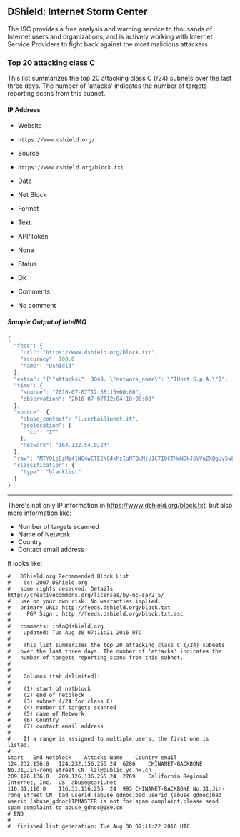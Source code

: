## DShield: Internet Storm Center

The ISC provides a free analysis and warning service to thousands of Internet
users and organizations, and is actively working with Internet Service Providers
to fight back against the most malicious attackers.

### Top 20 attacking class C

This list summarizes the top 20 attacking class C (/24) subnets over the last
three days. The number of 'attacks' indicates the number of targets reporting
scans from this subnet.

#### IP Address
>
* Website
 - `https://www.dshield.org/`
* Source
 - `https://www.dshield.org/block.txt`
* Data
 - Net Block
* Format
 - Text
* API/Token
 - None
* Status
 - Ok
* Comments
 - No comment

##### Sample Output of IntelMQ

```javascript
{
  "feed": {
    "url": "https://www.dshield.org/block.txt",
    "accuracy": 100.0,
    "name": "DShield"
  },
  "extra": "{\"attacks\": 3049, \"network_name\": \"IUnet S.p.A.\"}",
  "time": {
    "source": "2016-07-07T12:38:15+00:00",
    "observation": "2016-07-07T12:04:18+00:00"
  },
  "source": {
    "abuse_contact": "l.cerbai@iunet.it",
    "geolocation": {
      "cc": "IT"
    },
    "network": "164.132.54.0/24"
  },
  "raw": "MTY0LjEzMi41NC4wCTE2NC4xMzIuNTQuMjU1CTI0CTMwNDkJSVVuZXQgUy5wLkEuCUlUCWwuY2VyYmFpQGl1bmV0Lml0",
  "classification": {
    "type": "blacklist"
  }
}
```

---

There's not only IP information in https://www.dshield.org/block.txt, but also more information like:

* Number of targets scanned
* Name of Network
* Country
* Contact email address

It looks like:

	#   DShield.org Recommended Block List 
	#    (c) 2007 DShield.org
	#   some rights reserved. Details http://creativecommons.org/licenses/by-nc-sa/2.5/
	#   use on your own risk. No warranties implied.
	#   primary URL: http://feeds.dshield.org/block.txt
	#     PGP Sign.: http://feeds.dshield.org/block.txt.asc
	#
	#   comments: info@dshield.org
	#    updated: Tue Aug 30 07:11:21 2016 UTC
	#   
	#    This list summarizes the top 20 attacking class C (/24) subnets
	#   over the last three days. The number of 'attacks' indicates the 
	#   number of targets reporting scans from this subnet.
	#
	#
	#    Columns (tab delimited):
	#
	#    (1) start of netblock  
	#    (2) end of netblock
	#    (3) subnet (/24 for class C)
	#    (4) number of targets scanned
	#    (5) name of Network 
	#    (6) Country
	#    (7) contact email address
	#
	#    If a range is assigned to multiple users, the first one is listed. 
	#     
	Start	End	Netblock	Attacks	Name	Country	email
	124.232.156.0	124.232.156.255	24	6286	CHINANET-BACKBONE No.31,Jin-rong Street	CN	lzl@public.yc.nx.cn
	209.126.136.0	209.126.136.255	24	2769	California Regional Internet, Inc.	US	abuse@cari.net
	116.31.116.0	116.31.116.255	24	993	CHINANET-BACKBONE No.31,Jin-rong Street	CN	bad userid (abuse_gdnoc)bad userid (abuse_gdnoc)bad userid (abuse_gdnoc)IPMASTER is not for spam complaint,please send spam complaint to abuse_gdnoc@189.cn
	# END
	#
	#  finished list generation: Tue Aug 30 07:11:22 2016 UTC